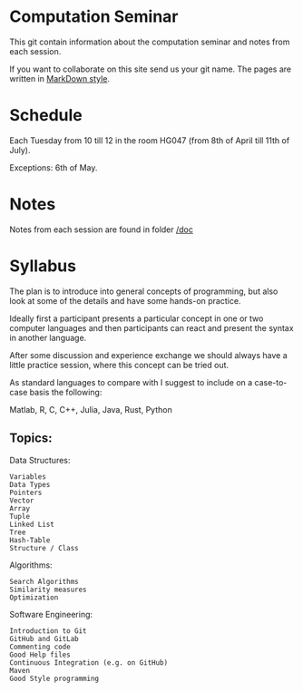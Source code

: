 # Computation Seminar

This git contain information about the computation seminar and notes from each session.

If you want to collaborate on this site send us your git name. The pages are written in [MarkDown style](https://google.github.io/styleguide/docguide/style.html).


# Schedule
Each Tuesday  from 10 till 12 in the room HG047 (from 8th of April till 11th of July). 

Exceptions: 6th of May.


# Notes
Notes from each session are found in folder [/doc](/doc)


# Syllabus

The plan is to introduce into general concepts of programming, but also look at some of the details and have some hands-on practice.

Ideally first a participant presents a particular concept in one or two computer languages and then participants can react and present the syntax in another language.

After some discussion and experience exchange we should always have a little practice session, where this concept can be tried out.

As standard languages to compare with I suggest to include on a case-to-case basis the following:

Matlab, R, C, C++, Julia, Java, Rust, Python

 
## Topics:

Data Structures:
```
Variables
Data Types
Pointers
Vector
Array
Tuple
Linked List
Tree
Hash-Table
Structure / Class
```
Algorithms:
```
Search Algorithms
Similarity measures
Optimization
```
 

Software Engineering:
```
Introduction to Git
GitHub and GitLab
Commenting code
Good Help files
Continuous Integration (e.g. on GitHub)
Maven
Good Style programming
```


    